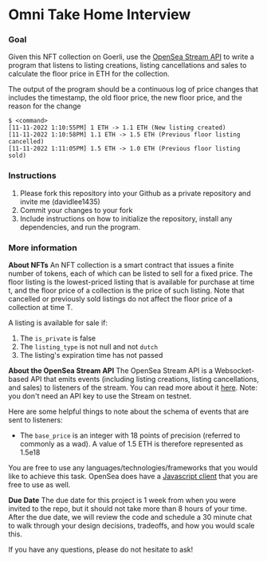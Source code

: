 # Omni Take Home Interview

### Goal

Given this NFT collection on Goerli, use the [OpenSea Stream API](https://docs.opensea.io/reference/stream-api-overview) to write a program that listens to listing creations, listing cancellations and sales to calculate the floor price in ETH for the collection.

The output of the program should be a continuous log of price changes that includes the timestamp, the old floor price, the new floor price, and the reason for the change

```
$ <command> 
[11-11-2022 1:10:55PM] 1 ETH -> 1.1 ETH (New listing created)
[11-11-2022 1:10:58PM] 1.1 ETH -> 1.5 ETH (Previous floor listing cancelled)
[11-11-2022 1:11:05PM] 1.5 ETH -> 1.0 ETH (Previous floor listing sold)
```

### Instructions
1. Please fork this repository into your Github as a private repository and invite me (davidlee1435)
2. Commit your changes to your fork
3. Include instructions on how to initialize the repository, install any dependencies, and run the program.

### More information

**About NFTs**
An NFT collection is a smart contract that issues a finite number of tokens, each of which can be listed to sell for a fixed price. The floor listing is the lowest-priced listing that is available for purchase at time t, and the floor price of a collection is the price of such listing. Note that cancelled or previously sold listings do not affect the floor price of a collection at time T.

A listing is available for sale if:
1. The `is_private` is false
2. The `listing_type` is not null and not `dutch`
3. The listing's expiration time has not passed

**About the OpenSea Stream API**
The OpenSea Stream API is a Websocket-based API that emits events (including listing creations, listing cancellations, and sales) to listeners of the stream. You can read more about it [here](https://docs.opensea.io/reference/stream-api-overview). Note: you don't need an API key to use the Stream on testnet.

Here are some helpful things to note about the schema of events that are sent to listeners:

- The `base_price` is an integer with 18 points of precision (referred to commonly as a wad). A value of 1.5 ETH is therefore represented as 1.5e18

You are free to use any languages/technologies/frameworks that you would like to achieve this task. OpenSea does have a [Javascript client](https://github.com/ProjectOpenSea/stream-js) that you are free to use as well.

**Due Date**
The due date for this project is 1 week from when you were invited to the repo, but it should not take more than 8 hours of your time. After the due date, we will review the code and schedule a 30 minute chat to walk through your design decisions, tradeoffs, and how you would scale this.

If you have any questions, please do not hesitate to ask!
